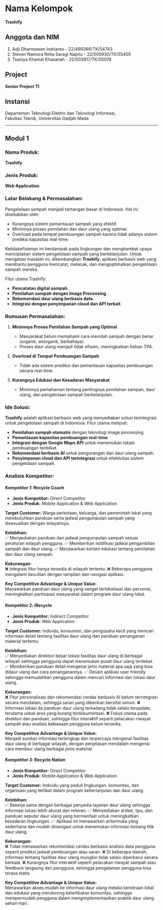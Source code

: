 # **Nama Kelompok**  
**Trashify**

## **Anggota dan NIM**  
1. Adji Dharmawan Indrianto - 22/499366/TK/54743  
2. Steven Namora Roha Saragi Napitu - 22/505930/TK/55405  
3. Tsaniya Khamal Khasanah - 22/503817/TK/55074  

## **Project**  
**Senior Project TI**

## **Instansi**  
Departemen Teknologi Elektro dan Teknologi Informasi,  
Fakultas Teknik, Universitas Gadjah Mada  

---

## **Modul 1**  
### **Nama Produk:**  
**Trashify**

### **Jenis Produk:**  
**Web Application**

### **Latar Belakang & Permasalahan:**  
Pengelolaan sampah menjadi tantangan besar di Indonesia. Hal ini disebabkan oleh:  
- Kurangnya sistem pemantauan sampah yang efektif. 
- Minimnya proses pemilahan dan daur ulang yang optimal.  
- Overload pada tempat pembuangan sampah karena tidak adanya sistem prediksi kapasitas real-time.

Ketidakefisienan ini berdampak pada lingkungan dan menghambat upaya menciptakan sistem pengelolaan sampah yang berkelanjutan. Untuk mengatasi masalah ini, dikembangkan **Trashify**, aplikasi berbasis web yang membantu pengguna mencatat, melacak, dan mengoptimalkan pengelolaan sampah mereka.

Fitur utama Trashify:  
- **Pencatatan digital sampah**.
- **Pemilahan sampah dengan Image Processing**.
- **Rekomendasi daur ulang berbasis data**.
- **Integrasi dengan penyimpanan cloud dan API terkait**.

### **Rumusan Permasalahan:**  
1. **Minimnya Proses Pemilahan Sampah yang Optimal**  
   - Masyarakat belum memahami cara memilah sampah dengan benar (organik, anorganik, berbahaya).  
   - Proses daur ulang menjadi tidak efisien, meningkatkan beban TPA.

2. **Overload di Tempat Pembuangan Sampah**  
   - Tidak ada sistem prediksi dan pemantauan kapasitas pembuangan secara real-time.

3. **Kurangnya Edukasi dan Kesadaran Masyarakat**  
   - Minimnya pemahaman tentang pentingnya pemilahan sampah, daur ulang, dan pengelolaan sampah berkelanjutan.

### **Ide Solusi:**  
**Trashify** adalah aplikasi berbasis web yang menyediakan solusi terintegrasi untuk pengelolaan sampah di Indonesia. Fitur utama meliputi:  
- **Pemilahan sampah otomatis** dengan teknologi image processing. 
- **Pemantauan kapasitas pembuangan real-time**.
- **Integrasi dengan Google Maps API** untuk menemukan lokasi pembuangan terdekat.
- **Rekomendasi berbasis AI** untuk pengurangan dan daur ulang sampah.
- **Penyimpanan cloud dan API terintegrasi** untuk efektivitas sistem pengelolaan sampah.

### **Analisis Kompetitor:**  
#### **Kompetitor 1: Recycle Coach**  
- **Jenis Kompetitor:** Direct Competitor  
- **Jenis Produk:** Mobile Application & Web Application

**Target Customer:** Warga perkotaan, keluarga, dan pemerintah lokal yang 
membutuhkan panduan serta jadwal pengumpulan sampah yang 
disesuaikan dengan wilayahnya.

**Kelebihan:**  
✅ Menyediakan panduan dan jadwal pengumpulan sampah sesuai peraturan wilayah pengguna.
✅ Memberikan notifikasi jadwal pengambilan sampah dan daur ulang.
✅ Menawarkan konten edukasi tentang pemilahan dan daur ulang sampah.

**Kekurangan:**  
❌ Integrasi fitur hanya tersedia di wilayah tertentu.
❌ Beberapa pengguna mengalami kesulitan dengan tampilan dan navigasi aplikasi.

**Key Competitive Advantage & Unique Value:**  
Menawarkan panduan daur ulang yang sangat terlokalisasi dan personal, meningkatkan partisipasi masyarakat dalam program daur ulang lokal.

#### **Kompetitor 2: iRecycle**  
- **Jenis Kompetitor:** Indirect Competitor  
- **Jenis Produk:** Web Application

**Target Customer:**  Individu, konsumen, dan pengusaha kecil yang mencari informasi detail tentang fasilitas daur ulang dan panduan penanganan material tertentu. 

**Kelebihan:**  
✅ Menyediakan direktori besar lokasi fasilitas daur ulang di berbagai wilayah sehingga pengguna dapat menemukan pusat daur ulang terdekat.
✅ Memberikan panduan detail mengenai jenis material apa saja yang bisa didaur ulang dan cara penanganannya.
✅ Desain aplikasi user friendly sehingga memudahkan pengguna dalam mencari informasi dan lokasi daur ulang.

**Kekurangan:**  
❌ Fitur personalisasi dan rekomendasi cerdas berbasis AI belum terintegrasi secara mendalam, sehingga saran yang diberikan bersifat umum.
❌ Informasi lokasi da panduan daur ulang terkadang tidak selalu terupdate, terutama untuk area yang kurang terdokumentasi.
❌ Fokus utama pada direktori dan panduan, sehingga fitur interaktif seperti pelacakan riwayat sampah atau analisis kebiasaan pengguna belum tersedia.

**Key Competitive Advantage & Unique Value:**  
Menjadi sumber informasi terlengkap dan terpercaya mengenai fasilitas daur ulang di berbagai wilayah, dengan penjelasan mendalam mengenai cara mendaur ulang berbagai jenis material. 

#### **Kompetitor 3: Recycle Nation**  
- **Jenis Kompetitor:** Direct Competitor  
- **Jenis Produk:** Mobile Application & Web Application

**Target Customer:**  Individu yang peduli lingkungan, komunitas, dan organisasi yang terlibat dalam program keberlanjutan dan daur ulang. 

**Kelebihan:**  
✅ Bekerja sama dengan berbagai penyedia layanan daur ulang sehingga informasi lokasi lebih akurat dan relevan. 
✅ Menyediakan artikel, tips, dan panduan seputar daur ulang yang bermanfaat untuk meningkatkan kesadaran lingkungan. 
✅ Aplikasi ini menawarkan antarmuka yang sederhana dan mudah dinavigasi untuk menemukan informasi tentang titik daur ulang.

**Kekurangan:**  
❌ Tidak menawarkan rekomendasi cerdas berbasis analisis data pengguna seperti prediksi jadwal pembuangan atau saran.
❌ Di beberapa daerah, informasi tentang fasilitas daur ulang mungkin tidak selalu diperbarui secara berkala.
❌ Kurangnya fitur interaktif seperti pelacakan riwayat sampah atau feedback langsung dari pengguna, sehingga pengalaman pengguna bisa terasa statis. 

**Key Competitive Advantage & Unique Value:**  
Menawarkan akses mudah ke informasi daur ulang melalui kemitraan lokal dan edukasi yang mendorong keterlibatan komunitas, sehingga mempermudah pengguna dalam mengimplementasikan praktik daur ulang sehari-hari. 